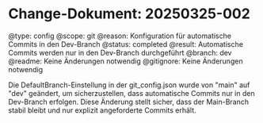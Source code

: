 # Change-Dokument: 20250325-002

@type: config
@scope: git
@reason: Konfiguration für automatische Commits in den Dev-Branch
@status: completed
@result: Automatische Commits werden nur in den Dev-Branch durchgeführt
@branch: dev
@readme: Keine Änderungen notwendig
@gitignore: Keine Änderungen notwendig

Die DefaultBranch-Einstellung in der git_config.json wurde von "main" auf "dev" geändert, um sicherzustellen, dass automatische Commits nur in den Dev-Branch erfolgen. Diese Änderung stellt sicher, dass der Main-Branch stabil bleibt und nur explizit angeforderte Commits erhält.
